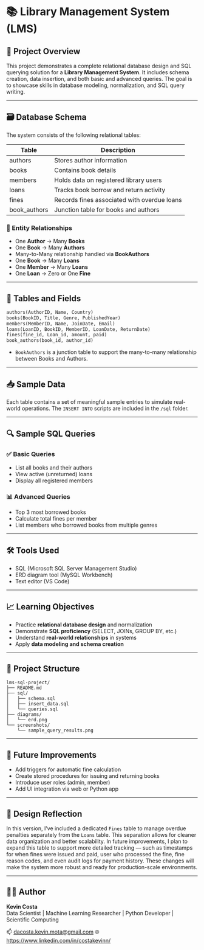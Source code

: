 # 📚 Library Management System (LMS)

## 🧾 Project Overview

This project demonstrates a complete relational database design and SQL querying solution for a **Library Management System**. It includes schema creation, data insertion, and both basic and advanced queries. The goal is to showcase skills in database modeling, normalization, and SQL query writing.

---

## 🗃️ Database Schema

The system consists of the following relational tables:

| Table        | Description                            |
|--------------|----------------------------------------|
| authors      | Stores author information              |
| books        | Contains book details                  |
| members      | Holds data on registered library users |
| loans        | Tracks book borrow and return activity |
| fines        | Records fines associated with overdue loans |
| book_authors  | Junction table for books and authors   |

### 📌 Entity Relationships

- One **Author** → Many **Books**
- One **Book** → Many **Authors**
- Many-to-Many relationship handled via **BookAuthors**
- One **Book** → Many **Loans**
- One **Member** → Many **Loans**
- One **Loan** → Zero or One **Fine**

---

## 🧱 Tables and Fields

```sql
authors(AuthorID, Name, Country)
books(BookID, Title, Genre, PublishedYear)
members(MemberID, Name, JoinDate, Email)
loans(LoanID, BookID, MemberID, LoanDate, ReturnDate)
fines(fine_id, Loan_id, amount, paid)
book_authors(book_id, author_id)
```

- `BookAuthors` is a junction table to support the many-to-many relationship between Books and Authors.

---

## 📥 Sample Data

Each table contains a set of meaningful sample entries to simulate real-world operations. The `INSERT INTO` scripts are included in the `/sql` folder.

---

## 🔍 Sample SQL Queries

### ✅ Basic Queries

- List all books and their authors
- View active (unreturned) loans
- Display all registered members

### 📊 Advanced Queries

- Top 3 most borrowed books
- Calculate total fines per member
- List members who borrowed books from multiple genres

---

## 🛠️ Tools Used

- SQL (Microsoft SQL Server Management Studio)
- ERD diagram tool (MySQL Workbench)
- Text editor (VS Code)

---

## 📈 Learning Objectives

- Practice **relational database design** and normalization
- Demonstrate **SQL proficiency** (SELECT, JOINs, GROUP BY, etc.)
- Understand **real-world relationships** in systems
- Apply **data modeling and schema creation**

---

## 📁 Project Structure

```
lms-sql-project/
├── README.md
├── sql/
│   ├── schema.sql
│   ├── insert_data.sql
│   └── queries.sql
├── diagrams/
│   └── erd.png
└── screenshots/
    └── sample_query_results.png
```

---

## 🧠 Future Improvements

- Add triggers for automatic fine calculation
- Create stored procedures for issuing and returning books
- Introduce user roles (admin, member)
- Add UI integration via web or Python app

---

## 🧠 Design Reflection

In this version, I’ve included a dedicated `Fines` table to manage overdue penalties separately from the `Loans` table. This separation allows for cleaner data organization and better scalability. In future improvements, I plan to expand this table to support more detailed tracking — such as timestamps for when fines were issued and paid, user who processed the fine, fine reason codes, and even audit logs for payment history. These changes will make the system more robust and ready for production-scale environments.

---

## 👨‍💻 Author
**Kevin Costa**  
Data Scientist | Machine Learning Researcher | Python Developer | Scientific Computing

📫 dacosta.kevin.mota@gmail.com
🌐 https://www.linkedin.com/in/costakevinn/
